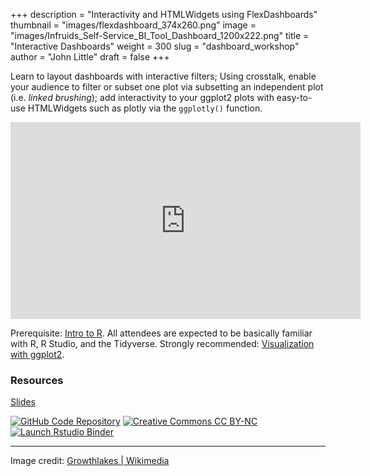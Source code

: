 +++
description = "Interactivity and HTMLWidgets using FlexDashboards"
thumbnail = "images/flexdashboard_374x260.png"
image = "images/Infruids_Self-Service_BI_Tool_Dashboard_1200x222.png"
title = "Interactive Dashboards"
weight = 300
slug = "dashboard_workshop"
author = "John Little"
draft = false
+++

Learn to layout dashboards with interactive filters; Using crosstalk, enable your audience to filter or subset one plot via subsetting an independent plot (i.e. *linked brushing*); add interactivity to your ggplot2 plots with easy-to-use HTMLWidgets such as plotly via the `ggplotly()` function.

<iframe width="560" height="315" src="https://www.youtube.com/embed/RGXUkXNrVxU" frameborder="0" allow="accelerometer; autoplay; encrypted-media; gyroscope; picture-in-picture" allowfullscreen></iframe>

Prerequisite:  [Intro to R](/portfolio/intro2r_workshop/). All attendees are expected to be basically familiar with R, R Studio, and the Tidyverse.  Strongly recommended: [Visualization with ggplot2](/portfolio/ggplot_workshop/).

<!-- 
### Register

This semester the **Dashboards, slides, and R Markdown** workshop combines elements of this workshop with the [R Markdown](/portfolio/rmarkdown_workshop) workshop

- <a href="https://duke.libcal.com/event/6096020" class="button">Register</a> March 24, 2020 
-->

### Resources


[Slides](https://rfun-flexdashboards.netlify.com/slides/)  
<!-- badges: start -->
[![GitHub Code Repository](https://img.shields.io/badge/GitHub-Code%20Repository-lightgrey?logo=GitHub "GitHub Code Repository")](https://github.com/libjohn/workshop_flexdashboards)
[![Creative Commons CC
BY-NC](https://img.shields.io/badge/Creative%20Commons-BY--NC-EF9421?logo=creative%20commons&logoColor=EF9421 "CC BY-NC")](https://creativecommons.org/licenses/by-nc/4.0/)
[![Launch Rstudio
Binder](https://mybinder.org/badge_logo.svg "Launch RStudio Binder")](https://mybinder.org/v2/gh/libjohn/workshop_flexdashboards/master?urlpath=rstudio)

<!-- badges: end -->

***

Image credit:  [Growthlakes | Wikimedia](https://commons.wikimedia.org/wiki/File:Infruid%27s_Self-Service_BI_Tool_Dashboard.jpg)


